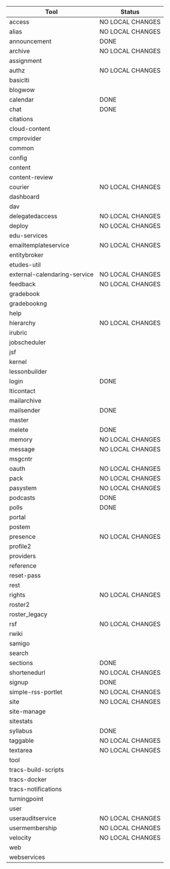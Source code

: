 
| Tool          | Status        |
| ------------- | ------------- |
| access        | NO LOCAL CHANGES |
| alias         | NO LOCAL CHANGES |
| announcement  |    DONE       |
| archive       | NO LOCAL CHANGES |
| assignment    ||
| authz         | NO LOCAL CHANGES |
|	basiclti	|		|
|	blogwow	|		|
|	calendar	|    DONE       |
|	chat	|    DONE       |
|	citations	|		|
|	cloud-content	|		|
|	cmprovider	|		|
|	common	|		|
|	config	|		|
|	content	|		|
|	content-review	|		|
|	courier	| NO LOCAL CHANGES |
|	dashboard	|		|
|	dav	|		|
|	delegatedaccess	| NO LOCAL CHANGES |
|	deploy	| NO LOCAL CHANGES |
|	edu-services	|		|
|	emailtemplateservice	| NO LOCAL CHANGES |
|	entitybroker	|		|
|	etudes-util	|		|
|	external-calendaring-service	| NO LOCAL CHANGES |
|	feedback	| NO LOCAL CHANGES |
|	gradebook	|		|
|	gradebookng	|		|
|	help	|		|
|	hierarchy	| NO LOCAL CHANGES |
|	irubric	|		|
|	jobscheduler	|		|
|	jsf	|		|
|	kernel	|		|
|	lessonbuilder	|		|
|	login	|	DONE	|
|	lticontact	|		|
|	mailarchive	|		|
|	mailsender	|	DONE	|
|	master	|		|
|	melete	|	DONE	|
|	memory	| NO LOCAL CHANGES |
|	message	| NO LOCAL CHANGES |
|	msgcntr	|		|
|	oauth	| NO LOCAL CHANGES |
|	pack	| NO LOCAL CHANGES |
|	pasystem	| NO LOCAL CHANGES |
|	podcasts	|    DONE    |
|	polls	|	DONE	|
|	portal	|		|
|	postem	|		|
|	presence	| NO LOCAL CHANGES |
|	profile2	|		|
|	providers	|		|
|	reference	|		|
|	reset-pass	|		|
|	rest	|		|
|	rights	| NO LOCAL CHANGES |
|	roster2	|		|
|	roster_legacy	|		|
|	rsf	| NO LOCAL CHANGES |
|	rwiki	|		|
|	samigo	|		|
|	search	|		|
|	sections	|    DONE    |
|	shortenedurl	| NO LOCAL CHANGES |
|	signup	|	DONE	|
|	simple-rss-portlet	| NO LOCAL CHANGES |
|	site	| NO LOCAL CHANGES |
|	site-manage	|		|
|	sitestats	|		|
|	syllabus	|    DONE    |
|	taggable	| NO LOCAL CHANGES |
|	textarea	| NO LOCAL CHANGES |
|	tool	|		|
|	tracs-build-scripts	|		|
|	tracs-docker	|		|
|	tracs-notifications	|		|
|	turningpoint	|		|
|	user	|		|
|	userauditservice	| NO LOCAL CHANGES |
|	usermembership	| NO LOCAL CHANGES |
|	velocity	| NO LOCAL CHANGES |
|	web	|		|
|	webservices	|		|
